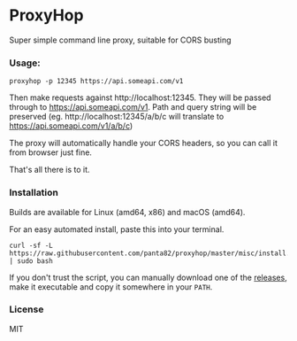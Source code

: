 # ProxyHop

Super simple command line proxy, suitable for CORS busting

### Usage:

```
proxyhop -p 12345 https://api.someapi.com/v1
```

Then make requests against http://localhost:12345. They will be passed through to https://api.someapi.com/v1. Path and query string will be preserved (eg. http://localhost:12345/a/b/c will translate to https://api.someapi.com/v1/a/b/c)

The proxy will automatically handle your CORS headers, so you can call it from browser just fine.

That's all there is to it.

### Installation

Builds are available for Linux (amd64, x86) and macOS (amd64).

For an easy automated install, paste this into your terminal.

```
curl -sf -L https://raw.githubusercontent.com/panta82/proxyhop/master/misc/install.sh | sudo bash
```

If you don't trust the script, you can manually download one of the [releases](https://github.com/panta82/proxyhop/releases), make it executable and copy it somewhere in your `PATH`.

### License

MIT
